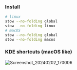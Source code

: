 ### Install

```bash
# linux
stow --no-folding global
stow --no-folding linux
# macOS
stow --no-folding global
stow --no-folding macos
```
### KDE shortcuts (macOS like)
![Screenshot_20240202_170006](https://github.com/foozzi/.dotfiles/assets/1178208/888be59b-94a5-4cb9-bcd0-6dc6ad7a35f9)
